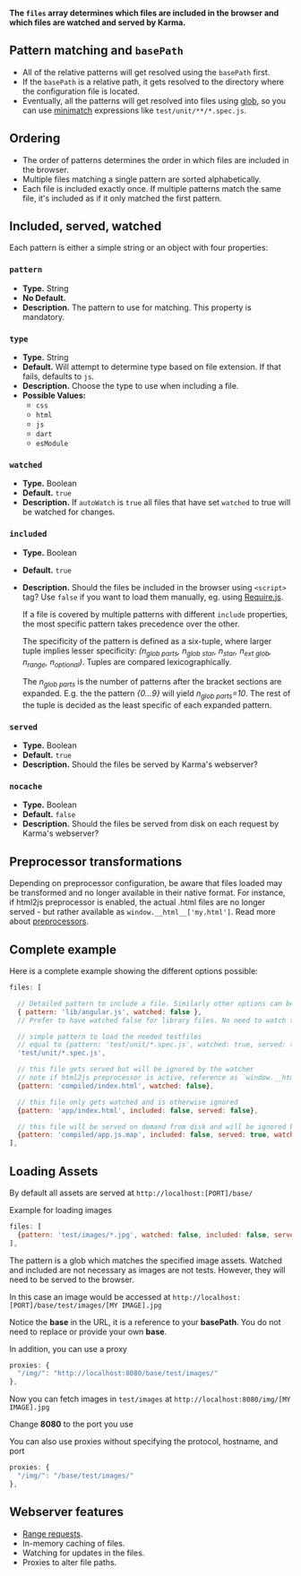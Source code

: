 **The `files` array determines which files are included in the browser and which files are watched and served by Karma.**


## Pattern matching and `basePath`
- All of the relative patterns will get resolved using the `basePath` first.
- If the `basePath` is a relative path, it gets resolved to the
  directory where the configuration file is located.
- Eventually, all the patterns will get resolved into files using
  [glob], so you can use [minimatch] expressions like `test/unit/**/*.spec.js`.


## Ordering
- The order of patterns determines the order in which files are included in the browser.
- Multiple files matching a single pattern are sorted alphabetically.
- Each file is included exactly once. If multiple patterns match the
  same file, it's included as if it only matched the first pattern.


## Included, served, watched
Each pattern is either a simple string or an object with four properties:

### `pattern`
* **Type.** String
* **No Default.**
* **Description.** The pattern to use for matching. This property is mandatory.

### `type`
* **Type.** String
* **Default.** Will attempt to determine type based on file extension. If that fails, defaults to `js`.
* **Description.** Choose the type to use when including a file.
* **Possible Values:**
  * `css`
  * `html`
  * `js`
  * `dart`
  * `esModule`

### `watched`
* **Type.** Boolean
* **Default.** `true`
* **Description.**  If `autoWatch` is `true` all files that have set `watched` to true will be watched for changes.

### `included`
* **Type.** Boolean
* **Default.** `true`
* **Description.** Should the files be included in the browser using
    `<script>` tag? Use `false` if you want to load them manually, eg.
    using [Require.js](../plus/requirejs.html).
    
    If a file is covered by multiple patterns with different `include` properties, the most specific pattern takes
    precedence over the other.
    
    The specificity of the pattern is defined as a six-tuple, where larger tuple implies lesser specificity: 
    *(n<sub>glob parts</sub>, n<sub>glob star</sub>, n<sub>star</sub>, n<sub>ext glob</sub>, n<sub>range</sub>, n<sub>optional</sub>)*.
    Tuples are compared lexicographically. 
    
    The *n<sub>glob parts</sub>* is the number of patterns after the bracket sections are expanded. E.g. the 
    the pattern *{0...9}* will yield *n<sub>glob parts</sub>=10*. The rest of the tuple is decided as the least
    specific of each expanded pattern. 

### `served`
* **Type.** Boolean
* **Default.** `true`
* **Description.** Should the files be served by Karma's webserver?

### `nocache`
* **Type.** Boolean
* **Default.** `false`
* **Description.** Should the files be served from disk on each request by Karma's webserver?


## Preprocessor transformations
Depending on preprocessor configuration, be aware that files loaded may be transformed and no longer available in
their native format. For instance, if html2js preprocessor is enabled, the actual .html files are no longer
served - but rather available as `window.__html__['my.html']`. Read more about [preprocessors].


## Complete example
Here is a complete example showing the different options possible:
```javascript
files: [

  // Detailed pattern to include a file. Similarly other options can be used
  { pattern: 'lib/angular.js', watched: false },
  // Prefer to have watched false for library files. No need to watch them for changes

  // simple pattern to load the needed testfiles
  // equal to {pattern: 'test/unit/*.spec.js', watched: true, served: true, included: true}
  'test/unit/*.spec.js',

  // this file gets served but will be ignored by the watcher
  // note if html2js preprocessor is active, reference as `window.__html__['compiled/index.html']`
  {pattern: 'compiled/index.html', watched: false},

  // this file only gets watched and is otherwise ignored
  {pattern: 'app/index.html', included: false, served: false},

  // this file will be served on demand from disk and will be ignored by the watcher
  {pattern: 'compiled/app.js.map', included: false, served: true, watched: false, nocache: true}
],
```

## Loading Assets
By default all assets are served at `http://localhost:[PORT]/base/`

Example for loading images

```javascript
files: [
  {pattern: 'test/images/*.jpg', watched: false, included: false, served: true, nocache: false}
],
```

The pattern is a glob which matches the specified image assets. Watched and included are not necessary as images are not tests. However, they will need to be served to the browser.

In this case an image would be accessed at `http://localhost:[PORT]/base/test/images/[MY IMAGE].jpg`

Notice the **base** in the URL, it is a reference to your **basePath**. You do not need to replace or provide your own **base**.

In addition, you can use a proxy

```javascript
proxies: {
  "/img/": "http://localhost:8080/base/test/images/"
},
```

Now you can fetch images in `test/images` at `http://localhost:8080/img/[MY IMAGE].jpg`

Change **8080** to the port you use

You can also use proxies without specifying the protocol, hostname, and port

```javascript
proxies: {
  "/img/": "/base/test/images/"
},
```

## Webserver features

* [Range requests][].
* In-memory caching of files.
* Watching for updates in the files.
* Proxies to alter file paths.


[glob]: https://github.com/isaacs/node-glob
[preprocessors]: preprocessors.html
[minimatch]: https://github.com/isaacs/minimatch
[Range requests]: https://en.wikipedia.org/wiki/Byte_serving
